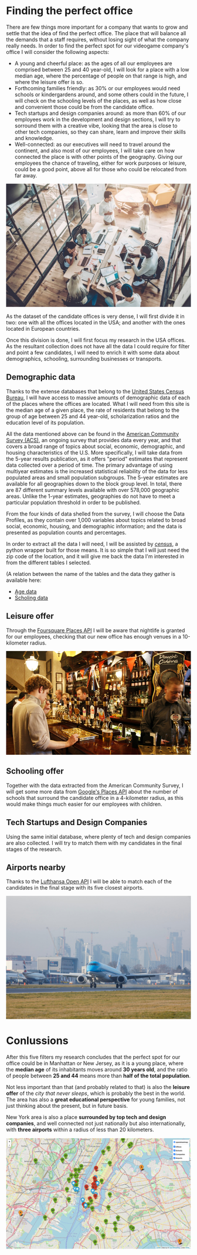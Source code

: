 # Finding the perfect office

There are few things more important for a company that wants to grow and settle that the idea of find the perfect office. The place that will balance all the demands that a staff requires, without losing sight of what the company really needs. In order to find the perfect spot for our videogame company's office I will consider the following aspects:

 - A young and cheerful place: as the ages of all our employees are comprised between 25 and 40 year-old, I will look for a place with a low median age, where the percentage of people on that range is high, and where the leisure offer is so.
 - Forthcoming families friendly: as 30% or our employees would need schools or kindergardens around, and some others could in the future, I will check on the schooling levels of the places, as well as how close and convenient those could be from the candidate office.
 - Tech startups and design companies around: as more than 60% of our employees work in the development and design sections, I will try to sorround them with a creative vibe, looking that the area is close to other tech companies, so they can share, learn and improve their skills and knowledge.
 - Well-connected: as our executives will need to travel around the continent, and also most of our employees, I will take care on how connected the place is with other points of the geography. Giving our employees the chance of traveling, either for work purposes or leisure, could be a good point, above all for those who could be relocated from far away.

![office_1](pic/How-Important-Is-Your-Physical-Office-Environment_-staffing-agency-in-Little-Rock-recruitment-services-in-Central-Arkansas-how-to-find-a-job-you-love.jpg)

As the dataset of the candidate offices is very dense, I will first divide it in two: one with all the offices located in the USA; and another with the ones located in European countries. 

Once this division is done, I will first focus my research in the USA offices. As the resultant collection does not have all the data I could require for filter and point a few candidates, I will need to enrich it with some data about demographics, schooling, surrounding businesses or transports. 

## Demographic data

Thanks to the extense databases that belong to the [United States Census Bureau](https://www.census.gov/en.html), I will have access to massive amounts of demographic data of each of the places where the offices are located. What I will need from this site is the median age of a given place, the rate of residents that belong to the group of age between 25 and 44 year-old, scholarization ratios and the education level of its population. 

All the data mentioned above can be found in the [American Community Survey (ACS)](https://www.census.gov/data/developers/data-sets/acs-5year.html), an ongoing survey that provides data every year, and that covers a broad range of topics about social, economic, demographic, and housing characteristics of the U.S. More specifically, I will take data from the 5-year results publication, as it offers "period" estimates that represent data collected over a period of time. The primary advantage of using multiyear estimates is the increased statistical reliability of the data for less populated areas and small population subgroups. The 5-year estimates are available for all geographies down to the block group level.  In total, there are 87 different summary levels available with over 578,000 geographic areas. Unlike the 1-year estimates, geographies do not have to meet a particular population threshold in order to be published.

From the four kinds of data shelled from the survey, I will choose the Data Profiles, as they contain over 1,000 variables about topics related to broad social, economic, housing, and demographic information; and the data is presented as population counts and percentages.

In order to extract all the data I will need, I will be assisted by [*census*](https://pypi.org/project/census/), a python wrapper built for those means. It is so simple that I will just need the zip code of the location, and it will give me back the data I'm interested in from the different tables I selected. 

(A relation between the name of the tables and the data they gather is available here:

 - [Age data](https://api.census.gov/data/2018/acs/acs5/profile/groups/DP05.html)
 - [Scholing data](https://api.census.gov/data/2018/acs/acs5/profile/groups/DP02.html)

## Leisure offer

Through the [Foursquare Places API](https://developer.foursquare.com/places) I will be aware that nightlife is granted for our employees, checking that our new office has enough venues in a 10-kilometer radius.

![pub_1](pic/15433523685635.jpg)

## Schooling offer

Together with the data extracted from the American Community Survey, I will get some more data from [Google's Places API](https://developers.google.com/places/web-service/overview) about the number of schools that surround the candidate office in a 4-kilometer radius, as this would make things much easier for our employees with children. 

## Tech Startups and Design Companies 

Using the same initial database, where plenty of tech and design companies are also collected. I will try to match them with my candidates in the final stages of the research.

## Airports nearby

Thanks to the [Lufthansa Open API](https://developer.lufthansa.com/docs/read/Home) I will be able to match each of the candidates in the final stage with its five closest airports.

![airp](pic/147190131LCYSTOCK31stJANABK-jpg-1536x1024.jpg)

# Conlussions

After this five filters my research concludes that the perfect spot for our office could be in Manhattan or New Jersey, as it is a young place, where the **median age** of its inhabitants moves around **30 years old**, and the ratio of people between **25 and 44** means more than **half of the total population**.  

Not less important than that (and probably related to that) is also the **leisure offer** of the *city that never sleeps*, which is probably the best in the world. The area has also a **great educational perspective** for young families, not just thinking about the present, but in future basis. 

New York area is also a place **surrounded by top tech and design companies**, and well connected not just nationally but also internationally, with **three airports** within a radius of less than 20 kilometers.

![concl](pic/conclussion.jpg)

